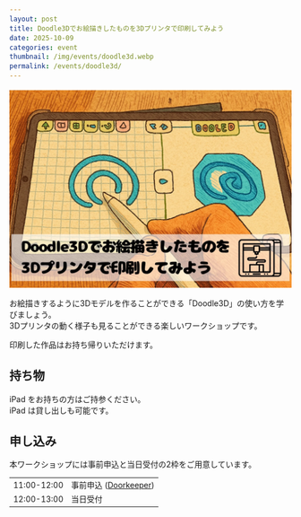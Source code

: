 ```yaml
---
layout: post
title: Doodle3Dでお絵描きしたものを3Dプリンタで印刷してみよう
date: 2025-10-09
categories: event
thumbnail: /img/events/doodle3d.webp
permalink: /events/doodle3d/
---
```


<img class='w-full pb-8' src='/img/events/doodle3d.webp' alt='Doodle3Dでお絵描きしたものを3Dプリンタで印刷してみよう'>

お絵描きするように3Dモデルを作ることができる「Doodle3D」の使い方を学びましょう。<br>
3Dプリンタの動く様子も見ることができる楽しいワークショップです。

印刷した作品はお持ち帰りいただけます。

## 持ち物

iPad をお持ちの方はご持参ください。<br>
iPad は貸し出しも可能です。

## 申し込み

本ワークショップには事前申込と当日受付の2枠をご用意しています。

<table class='border-separate border-spacing-x-1 sm:border-spacing-x-4'>
  <tr>
    <td>11:00-12:00</td>
    <td>事前申込 (<a href='https://dojocon-japan.doorkeeper.jp/events/191552' target='_blank'>Doorkeeper</a>)</td>
  </tr>
  <tr>
    <td>12:00-13:00</td>
    <td>当日受付</td>
  </tr>
</table>
